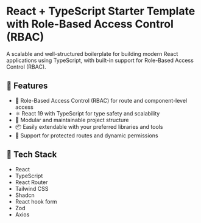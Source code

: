 # React + TypeScript Starter Template with Role-Based Access Control (RBAC)

A scalable and well-structured boilerplate for building modern React applications using TypeScript, with built-in support for Role-Based Access Control (RBAC).

## 🚀 Features

- 🔐 Role-Based Access Control (RBAC) for route and component-level access
- ⚛️ React 19 with TypeScript for type safety and scalability
- 🧩 Modular and maintainable project structure
- 📦 Easily extendable with your preferred libraries and tools
- 🔄 Support for protected routes and dynamic permissions

## 📁 Tech Stack

- React
- TypeScript
- React Router
- Tailwind CSS
- Shadcn
- React hook form
- Zod
- Axios

<!-- ## 🛠️ Getting Started

```bash
git clone https://github.com/your-username/react-ts-rbac-template.git
cd react-ts-rbac-template
npm install
npm start
``` -->
